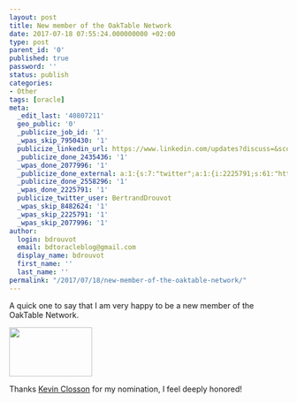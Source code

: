 ```yaml
---
layout: post
title: New member of the OakTable Network
date: 2017-07-18 07:55:24.000000000 +02:00
type: post
parent_id: '0'
published: true
password: ''
status: publish
categories:
- Other
tags: [oracle]
meta:
  _edit_last: '40807211'
  geo_public: '0'
  _publicize_job_id: '1'
  _wpas_skip_7950430: '1'
  publicize_linkedin_url: https://www.linkedin.com/updates?discuss=&scope=16310177&stype=M&topic=6292969832644247552&type=U&a=0l1t
  _publicize_done_2435436: '1'
  _wpas_done_2077996: '1'
  _publicize_done_external: a:1:{s:7:"twitter";a:1:{i:2225791;s:61:"https://twitter.com/BertrandDrouvot/status/887204144834117632";}}
  _publicize_done_2558296: '1'
  _wpas_done_2225791: '1'
  publicize_twitter_user: BertrandDrouvot
  _wpas_skip_8482624: '1'
  _wpas_skip_2225791: '1'
  _wpas_skip_2077996: '1'
author:
  login: bdrouvot
  email: bdtoracleblog@gmail.com
  display_name: bdrouvot
  first_name: ''
  last_name: ''
permalink: "/2017/07/18/new-member-of-the-oaktable-network/"
---
```


A quick one to say that I am very happy to be a new member of the OakTable Network.

<img src="{{ site.baseurl }}/assets/images/oak_logo.jpg" class="aligncenter size-full wp-image-3196" width="150" height="89" />

Thanks [Kevin Closson](http://www.oaktable.net/users/kevinclosson) for my nomination, I feel deeply honored!
